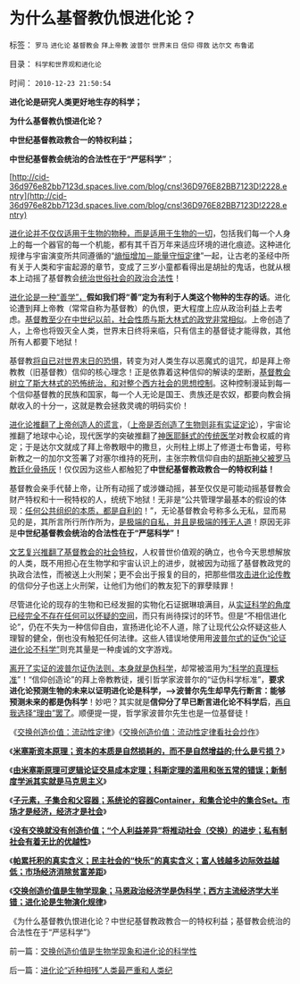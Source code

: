 # 为什么基督教仇恨进化论？

标签： `罗马` `进化论` `基督教会` `拜上帝教` `波普尔` `世界末日` `信仰` `得救` `达尔文` `布鲁诺` 

目录： `科学和世界观和进化论`

时间： `2010-12-23 21:50:54`

**进化论是研究人类更好地生存的科学；**

**为什么基督教仇恨进化论？**

**中世纪基督教政教合一的特权利益；**

**中世纪基督教会统治的合法性在于“严惩科学”**；

[http://cid-36d976e82bb7123d.spaces.live.com/blog/cns!36D976E82BB7123D!2228.entry](http://cid-36d976e82bb7123d.spaces.live.com/blog/cns!36D976E82BB7123D!2228.entry)

[进化论并不仅仅适用于生物的物种，而是适用于生物的一切](../../../2010/6/13/进化论本身也在“进化”；人类学.md)，包括我们每一个人身上的每一个器官的每一个机能，都有其千百万年来适应环境的进化痕迹。这种进化规律与宇宙演变所共同遵循的“[熵恒增加－能量守恒定律](../../../2009/11/4/什么是“我”及人性本私和熵恒增加定律.md)”一起，让古老的圣经中所有关于人类和宇宙起源的章节，变成了三岁小童都看得出是胡扯的鬼话，也就从根本上动摇了基督教会[统治世俗社会的政治合法性](http://hi.baidu.com/darthchn/blog/item/58b04e0295a3e1e208fa93f8.html?)！

[进化论是一种“善学”，](../../../2009/9/24/人性本私必为善.md)**假如我们将“善”定为有利于人类这个物种的生存的话**。进化论遭到拜上帝教（常常自称为基督教）的仇恨，更大程度上应从政治利益上去考虑。[基督教至少在中世纪以前，社会性质与斯大林式的政党非常相似](../../../2010/12/16/马克思主义是基督教分支；基督教是原始斯大林政党.md)。上帝创造了人，上帝也将毁灭全人类，世界末日终将来临，只有信主的基督徒才能得救，其他所有人都要下地狱！

基督教[将自已对世界末日的恐惧](../../../2010/4/30/亚特兰蒂斯世界末日的一刻.md)，转变为对人类生存以恶魔式的诅咒，却是拜上帝教教（旧基督教）信仰的核心理念！正是依靠着这种信仰的解读的垄断，[基督教会树立了斯大林式的恐怖统治，和对整个西方社会的思想控制](../../../2010/11/21/基督教罗马：迫害异教，迫害异端，政教合一.md)。这种控制漫延到每一个信仰基督教的民族和国家，每一个人无论是国王、贵族还是农奴，都要向教会捐献收入的十分一，这就是教会拯救灵魂的明码实价！

[进化论推翻了上帝创造人的谎言](../../../2010/6/13/唯物者信仰的不是科学.md)，（[上帝是否创造了生物则非有实证定论](../../../2009/11/18/谁“创造”了甲流？为什么说生命出现是上帝创造的疑证.md)），宇宙论推翻了地球中心论，现代医学的突破推翻了[神医耶稣式的传统医学](../../../2010/11/15/犹大不一定是叛徒；耶稣与犹太传统社团的激烈矛盾；.md)对教会权威的肯定；于是达尔文就成了拜上帝教眼中的撒旦，火刑柱上绑上了修道士布鲁诺，号称新教之一的加尔文签署了对塞尔维持的死刑，主张宗教信仰自由的[胡斯神父被罗马教廷化骨扬灰](../../../2010/11/15/最成功的“死亡计划”，犹太教基督派教会成型.md)！仅仅因为这些人都触犯了**中世纪基督教政教合一的特权利益！**

基督教会亲手代替上帝，让所有动摇了或涉嫌动摇，甚至仅仅是可能动摇基督教会财产特权和十一税特权的人，统统下地狱！无非是“公共管理学最基本的假设的体现：[任何公共组织的本质，都是自利的](../../../2009/12/22/公共管理学假定：三权分立要说爱你不容易.md)！”，无论基督教会号称多么无私，显而易见的是，其所言所行所作所为，[是极端的自私，并且是极端的残无人道](../../../2009/3/26/人性本私！无私与自私是同义词.md)！原因无非是**中世纪基督教会统治的合法性在于“严惩科学”！**

[文艺复兴推翻了基督教会的社会特权](../../../2010/5/6/东西方传统文化都阻碍了现代文明;我不入地狱谁入地狱.md)，人权普世价值观的确立，也令今天思想解放的人类，既不用担心在生物学和宇宙认识上的进步，就被因为动摇了基督教政党的执政合法性，而被送上火刑架；更不会出于报复的目的，把那些借[攻击进化论传教](../../../2010/2/2/炮轰进化论.md)的信仰分子也送上火刑架，让他们为他们的教友犯下的罪孽赎罪！

尽管进化论的现存的生物和已经发掘的实物化石证据琳琅满目，从[实证科学的角度已经完全不存在任何可以怀疑的空间](../../../2010/11/13/为什么“机器人”不可能成为人类的敌人.md)，而只有尚待探讨的环节。但是“不相信进化论”，仍在不失为一种信仰自由，宣扬进化论不人道，除了让现代公众怀疑这些人理智的健全，倒也没有触犯任何法律。这些人错误地使用用[波普尔式的证伪“论证进化论不科学”](../../../2010/10/6/有神论的宗教是哲学，无神论的哲学是宗教.md)则充其量是一种虔诚的文字游戏。

[离开了实证的波普尔证伪法则，本身就是伪科学](../../../2010/9/30/波普尔证伪，逻辑残缺人士的自闭长城.md)，却常被滥用为[“科学的真理标准](../../../2009/12/4/科学的真理标准和绝对的“真理标准”.md)”！“信仰创造论”的拜上帝教教徒，援引哲学家波普尔的“证伪科学标准”，**要求进化论预测生物的未来以证明进化论是科学，——>波普尔先生却早先行断言：能够预测未来的都是伪科学**！妙吧？其实就是**信仰分了早已断言进化论不科学后**，[再自我选择“理由”罢了](../../../2010/10/9/波普尔批判的选择性采证和马克思的创造性伪证.md)。顺便提一提，哲学家波普尔先生也是一位基督徒！

《[交换创造价值：流动性定律](../../../2010/12/21/交换创造价值：流动性定律.md)》《[交换创造价值：流动性定律看社会炒作](../../../2010/12/21/交换创造价值：流动性定律看炒作.md)》

《[**米塞斯资本原理；资本的本质是自然损耗的，而不是自然增益的;什么是亏损？**](../../../2010/12/21/米塞斯资本原理；什么是亏损？.md)》

《[**由米塞斯原理可逻辑论证交易成本定理；科斯定理的滥用和张五常的错误；新制度学派其实就是马克思主义**](http://hi.baidu.com/darthchn/blog/item/79c93b27d2f4e4068a82a118.html)》

《[**子元素，子集合和父容器；系统论的容器Container，和集合论中的集合Set。市场才是经济，经济才是社会**](../../../2010/12/22/市场才是经济，经济才是社会.md)》

《[**没有交换就没有创造价值；“个人利益差异”将推动社会（交换）的进步；私有制社会有着无比的优越性**](../../../2010/12/22/私有制有无比的优越性;人与人的差异推动社会前进；.md)》

《[**帕累托积的真实含义；民主社会的“快乐”的真实含义；富人钱越多边际效益越低；市场经济消除贫富差距**](../../../2010/12/22/看见别人快乐他就很痛苦，和帕累托累进.md)》

《[**交换创造价值是生物学现象；马恩政治经济学是伪科学；西方主流经济学大半错；进化论是生物演化规律**](http://cid-36d976e82bb7123d.spaces.live.com/blog/cns!36D976E82BB7123D!2227.entry)》

《为什么基督教仇恨进化论？中世纪基督教政教合一的特权利益；基督教会统治的合法性在于“严惩科学”》



前一篇：[交换创造价值是生物学现象和进化论的科学性](../../../2010/12/23/交换创造价值是生物学现象和进化论的科学性.md)

后一篇：[进化论“近种相残”人类最严重和人类纪](../../../2010/12/23/进化论“近种相残”人类最严重和人类纪.md)
